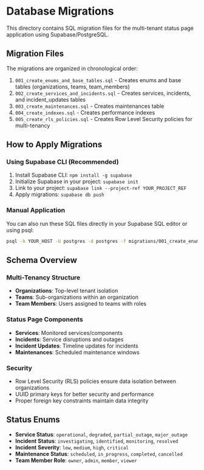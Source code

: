 # Database Migrations

This directory contains SQL migration files for the multi-tenant status page application using Supabase/PostgreSQL.

## Migration Files

The migrations are organized in chronological order:

1. `001_create_enums_and_base_tables.sql` - Creates enums and base tables (organizations, teams, team_members)
2. `002_create_services_and_incidents.sql` - Creates services, incidents, and incident_updates tables
3. `003_create_maintenances.sql` - Creates maintenances table
4. `004_create_indexes.sql` - Creates performance indexes
5. `005_create_rls_policies.sql` - Creates Row Level Security policies for multi-tenancy

## How to Apply Migrations

### Using Supabase CLI (Recommended)

1. Install Supabase CLI: `npm install -g supabase`
2. Initialize Supabase in your project: `supabase init`
3. Link to your project: `supabase link --project-ref YOUR_PROJECT_REF`
4. Apply migrations: `supabase db push`

### Manual Application

You can also run these SQL files directly in your Supabase SQL editor or using psql:

```bash
psql -h YOUR_HOST -U postgres -d postgres -f migrations/001_create_enums_and_base_tables.sql
```

## Schema Overview

### Multi-Tenancy Structure

- **Organizations**: Top-level tenant isolation
- **Teams**: Sub-organizations within an organization
- **Team Members**: Users assigned to teams with roles

### Status Page Components

- **Services**: Monitored services/components
- **Incidents**: Service disruptions and outages
- **Incident Updates**: Timeline updates for incidents
- **Maintenances**: Scheduled maintenance windows

### Security

- Row Level Security (RLS) policies ensure data isolation between organizations
- UUID primary keys for better security and performance
- Proper foreign key constraints maintain data integrity

## Status Enums

- **Service Status**: `operational`, `degraded`, `partial_outage`, `major_outage`
- **Incident Status**: `investigating`, `identified`, `monitoring`, `resolved`
- **Incident Severity**: `low`, `medium`, `high`, `critical`
- **Maintenance Status**: `scheduled`, `in_progress`, `completed`, `cancelled`
- **Team Member Role**: `owner`, `admin`, `member`, `viewer`
